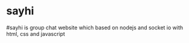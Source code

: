 # sayhi
#sayhi is group chat website which based on nodejs and socket io with html, css and javascript
